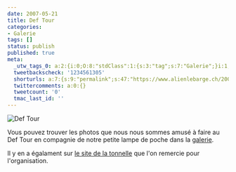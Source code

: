 ```yaml
---
date: 2007-05-21
title: Def Tour
categories:
- Galerie
tags: []
status: publish
published: true
meta:
  _utw_tags_0: a:2:{i:0;O:8:"stdClass":1:{s:3:"tag";s:7:"Galerie";}i:1;O:8:"stdClass":1:{s:3:"tag";s:12:"Photographie";}}
  tweetbackscheck: '1234561305'
  shorturls: a:7:{s:9:"permalink";s:47:"https://www.alienlebarge.ch/2007/05/21/def-tour/";s:7:"tinyurl";s:25:"https://tinyurl.com/d6o2k3";s:4:"isgd";s:17:"https://is.gd/ikcY";s:5:"bitly";s:20:"https://bit.ly/3fGYeE";s:5:"snipr";s:22:"https://snipr.com/b9x4m";s:5:"snurl";s:22:"https://snurl.com/b9x4m";s:7:"snipurl";s:24:"https://snipurl.com/b9x4m";}
  twittercomments: a:0:{}
  tweetcount: '0'
  tmac_last_id: ''
---
```

<img src="https://dlgjp9x71cipk.cloudfront.net/2007/05/deftour.png" alt="Def Tour" />

Vous pouvez trouver les photos que nous nous sommes amusé à faire au Def Tour en compagnie de notre petite lampe de poche dans la <a href="https://alienlebarge.ch/picsengine/#album=12" title="L'album du Def Tour">galerie</a>.

Il y en a égalament sur <a href="https://latonnelle.ch/index.php?page=galerie&amp;id=131" title="Les photos sur le site de la tonnelle">le site de la tonnelle</a> que l'on remercie pour l'organisation.
